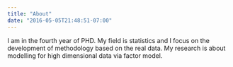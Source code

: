 ```yaml
---
title: "About"
date: "2016-05-05T21:48:51-07:00"
---
```

I am in the fourth year of PHD.
My field is statistics and I focus on the development of methodology based on the real data.
My research is about modelling for high dimensional data via factor model.